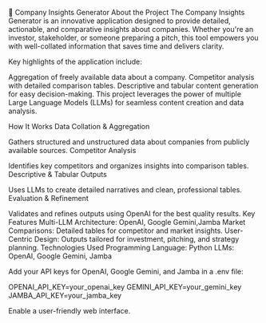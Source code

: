 🚀 Company Insights Generator
About the Project
The Company Insights Generator is an innovative application designed to provide detailed, actionable, and comparative insights about companies. Whether you're an investor, stakeholder, or someone preparing a pitch, this tool empowers you with well-collated information that saves time and delivers clarity.

Key highlights of the application include:

Aggregation of freely available data about a company.
Competitor analysis with detailed comparison tables.
Descriptive and tabular content generation for easy decision-making.
This project leverages the power of multiple Large Language Models (LLMs) for seamless content creation and data analysis.

How It Works
Data Collation & Aggregation

Gathers structured and unstructured data about companies from publicly available sources.
Competitor Analysis

Identifies key competitors and organizes insights into comparison tables.
Descriptive & Tabular Outputs

Uses LLMs to create detailed narratives and clean, professional tables.
Evaluation & Refinement

Validates and refines outputs using OpenAI for the best quality results.
Key Features
Multi-LLM Architecture:
OpenAI, Google Gemini,Jamba
Market Comparisons: Detailed tables for competitor and market insights.
User-Centric Design: Outputs tailored for investment, pitching, and strategy planning.
Technologies Used
Programming Language: Python
LLMs: OpenAI, Google Gemini, Jamba


Add your API keys for OpenAI, Google Gemini, and Jamba in a .env file:

OPENAI_API_KEY=your_openai_key
GEMINI_API_KEY=your_gemini_key
JAMBA_API_KEY=your_jamba_key

Enable a user-friendly web interface.

